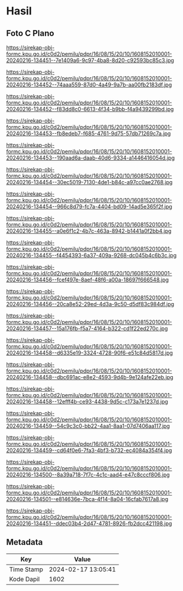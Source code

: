 # Hasil

## Foto C Plano

https://sirekap-obj-formc.kpu.go.id/c0d2/pemilu/pdpr/16/08/15/20/10/1608152010001-20240216-134451--7e1409a6-9c97-4ba8-8d20-c92593bc85c3.jpg

https://sirekap-obj-formc.kpu.go.id/c0d2/pemilu/pdpr/16/08/15/20/10/1608152010001-20240216-134452--74aaa559-87d0-4a49-9a7b-aa00fb2183df.jpg

https://sirekap-obj-formc.kpu.go.id/c0d2/pemilu/pdpr/16/08/15/20/10/1608152010001-20240216-134452--f83dd8c0-6613-4f34-b9bb-f4a9439299bd.jpg

https://sirekap-obj-formc.kpu.go.id/c0d2/pemilu/pdpr/16/08/15/20/10/1608152010001-20240216-134453--fb8edeb7-f685-4761-9d75-57db71269c7a.jpg

https://sirekap-obj-formc.kpu.go.id/c0d2/pemilu/pdpr/16/08/15/20/10/1608152010001-20240216-134453--190aad6a-daab-40d6-9334-a1446416054d.jpg

https://sirekap-obj-formc.kpu.go.id/c0d2/pemilu/pdpr/16/08/15/20/10/1608152010001-20240216-134454--30ec5019-7130-4de1-b84c-a97cc0ae2768.jpg

https://sirekap-obj-formc.kpu.go.id/c0d2/pemilu/pdpr/16/08/15/20/10/1608152010001-20240216-134454--966c8d79-fc7a-4404-bd09-14ad5e365f2f.jpg

https://sirekap-obj-formc.kpu.go.id/c0d2/pemilu/pdpr/16/08/15/20/10/1608152010001-20240216-134455--a0e6f1c2-4b7c-463a-8942-b1441a0f2bb4.jpg

https://sirekap-obj-formc.kpu.go.id/c0d2/pemilu/pdpr/16/08/15/20/10/1608152010001-20240216-134455--f4454393-6a37-409a-9268-dc045b4c6b3c.jpg

https://sirekap-obj-formc.kpu.go.id/c0d2/pemilu/pdpr/16/08/15/20/10/1608152010001-20240216-134456--fcef497e-8aef-48f6-a00a-18697f666548.jpg

https://sirekap-obj-formc.kpu.go.id/c0d2/pemilu/pdpr/16/08/15/20/10/1608152010001-20240216-134456--20ca8e52-29ed-4d3a-9c50-d5df83c984df.jpg

https://sirekap-obj-formc.kpu.go.id/c0d2/pemilu/pdpr/16/08/15/20/10/1608152010001-20240216-134457--15a176fb-f5a7-4164-b322-cd1f22ed270c.jpg

https://sirekap-obj-formc.kpu.go.id/c0d2/pemilu/pdpr/16/08/15/20/10/1608152010001-20240216-134458--d6335e19-3324-4728-90f6-e51c84d5817d.jpg

https://sirekap-obj-formc.kpu.go.id/c0d2/pemilu/pdpr/16/08/15/20/10/1608152010001-20240216-134458--dbc691ac-e8e2-4593-9d4b-9e124afe22eb.jpg

https://sirekap-obj-formc.kpu.go.id/c0d2/pemilu/pdpr/16/08/15/20/10/1608152010001-20240216-134458--12efff4b-ce93-4438-9d5c-c173a7e1237d.jpg

https://sirekap-obj-formc.kpu.go.id/c0d2/pemilu/pdpr/16/08/15/20/10/1608152010001-20240216-134459--54c9c3c0-bb22-4aa1-8aa1-07d7406aa117.jpg

https://sirekap-obj-formc.kpu.go.id/c0d2/pemilu/pdpr/16/08/15/20/10/1608152010001-20240216-134459--cd64f0e6-7fa3-4bf3-b732-ec4084a354f4.jpg

https://sirekap-obj-formc.kpu.go.id/c0d2/pemilu/pdpr/16/08/15/20/10/1608152010001-20240216-134500--8a39a718-7f7c-4c1c-aad4-e47c8cccf806.jpg

https://sirekap-obj-formc.kpu.go.id/c0d2/pemilu/pdpr/16/08/15/20/10/1608152010001-20240216-134501--e814636e-7bca-4f14-8a04-16cfab7617a8.jpg

https://sirekap-obj-formc.kpu.go.id/c0d2/pemilu/pdpr/16/08/15/20/10/1608152010001-20240216-134451--ddec03b4-2d47-4781-8926-fb2dcc421198.jpg


## Metadata

| Key        | Value               |
| ---------- | ------------------- |
| Time Stamp | 2024-02-17 13:05:41 |
| Kode Dapil | 1602                |



